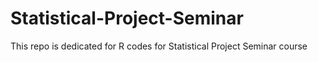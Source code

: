# Statistical-Project-Seminar
This repo is dedicated for R codes for Statistical Project Seminar course
